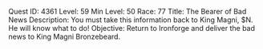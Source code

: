 Quest ID: 4361
Level: 59
Min Level: 50
Race: 77
Title: The Bearer of Bad News
Description: You must take this information back to King Magni, $N. He will know what to do!
Objective: Return to Ironforge and deliver the bad news to King Magni Bronzebeard.
